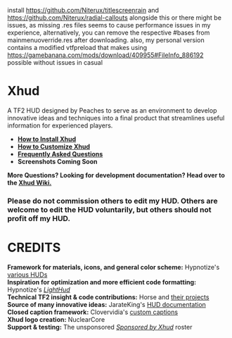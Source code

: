 install https://github.com/Niterux/titlescreenrain and https://github.com/Niterux/radial-callouts alongside this or there might be issues, as missing .res files seems to cause performance issues in my experience, alternatively, you can remove the respective #bases from mainmenuoverride.res after downloading.
also, my personal version contains a modified vtfpreload that makes using https://gamebanana.com/mods/download/409955#FileInfo_886192 possible without issues in casual
# Xhud
A TF2 HUD designed by Peaches to serve as an environment to develop innovative ideas and techniques into a final product that streamlines useful information for experienced players.
* **[How to Install Xhud](https://github.com/PapaPeach/xhud/wiki/How-To-Install)**
* **[How to Customize Xhud](https://github.com/PapaPeach/xhud/wiki/Customizations)**
* **[Frequently Asked Questions](https://github.com/PapaPeach/xhud/wiki/Frequently-Asked-Questions)**
* **Screenshots Coming Soon**

**More Questions? Looking for development documentation? Head over to the [Xhud Wiki.](https://github.com/PapaPeach/xhud/wiki)**

### Please do not commission others to edit my HUD. Others are welcome to edit the HUD voluntarily, but others should not profit off my HUD.

# CREDITS
**Framework for materials, icons, and general color scheme:** Hypnotize's [various HUDs](https://github.com/Hypnootize)  
**Inspiration for optimization and more efficient code formatting:** Hypnotize's [*LightHud*](https://github.com/Hypnootize/lighthud)  
**Technical TF2 insight & code contributions:** Horse and [their projects](https://github.com/a-horsey)  
**Source of many innovative ideas:** JarateKing's [HUD documentation](https://github.com/JarateKing)  
**Closed caption framework:** Clovervidia's [custom captions](https://github.com/clovervidia/clovervidias-captions)  
**Xhud logo creation:** NuclearCore  
**Support & testing:** The unsponsored [*Sponsored by Xhud*](https://rgl.gg/Public/Team.aspx?t=10432&r=40) roster